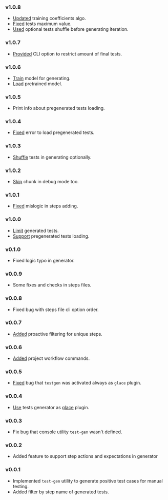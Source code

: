 ### v1.0.8

- [Updated](https://github.com/glacejs/glace-testgen/commit/f96d26194b3bc7315ba5e3fa885d1a8b6d2f5c81) training coefficients algo.
- [Fixed](https://github.com/glacejs/glace-testgen/commit/f289142d19af7e678f5475ded749e76a2badb300) tests maximum value.
- [Used](https://github.com/glacejs/glace-testgen/commit/9a3efb62bf7267da1405f52fb8762483c480a52b) optional tests shuffle before generating iteration.

### v1.0.7

- [Provided](https://github.com/glacejs/glace-testgen/commit/f1c994a8d12d18db5455a6b302d9c9bc8f6223c8) CLI option to restrict amount of final tests.

### v1.0.6

- [Train](https://github.com/glacejs/glace-testgen/commit/925c49a9b57d7175d4668cffd15bb6f69927f33c) model for generating.
- [Load](https://github.com/glacejs/glace-testgen/commit/dafa63336d669491a2b25cd6d40a0aef7f505f7c) pretrained model.

### v1.0.5

- Print info about pregenerated tests loading.

### v1.0.4

- [Fixed](https://github.com/glacejs/glace-testgen/commit/1a3b9dcad8b6202af9bebdf21b330cf60811fcb8) error to load pregenerated tests.

### v1.0.3

- [Shuffle](https://github.com/glacejs/glace-testgen/commit/f327d5fa4c934367d104aded994b507b2d521fbf) tests in generating optionally.

### v1.0.2

- [Skip](https://github.com/glacejs/glace-testgen/commit/ae0bca11d91388256a00cc1b5931adf2d1e73b92) chunk in debug mode too.

### v1.0.1

- [Fixed](https://github.com/glacejs/glace-testgen/commit/329f928015bc9209f4dcd0f3ed1f604dfaf83570) mislogic in steps adding.

### v1.0.0

- [Limit](https://github.com/glacejs/glace-testgen/commit/211e06f7da8480e973d0a5d73014554f938f34df) generated tests.
- [Support](https://github.com/glacejs/glace-testgen/commit/337437cc461b8d83b10d7e0530e009e70e4b7210) pregenerated tests loading.

### v0.1.0

- Fixed logic typo in generator.

### v0.0.9

- Some fixes and checks in steps files.

### v0.0.8

- Fixed bug with steps file cli option order.

### v0.0.7

- [Added](https://github.com/glacejs/glace-testgen/commit/3492d7b3eb8fd568e0251d850d6d9ac29ffc647b) proactive filtering for unique steps.

### v0.0.6

- [Added](https://github.com/glacejs/glace-testgen/commit/49b0f1ffbfdd414806ff70b4b553ee490d10ddc4) project workflow commands.

### v0.0.5

- [Fixed](https://github.com/glacejs/glace-testgen/commit/5659d81a942ec2d165cece9e31aceeb1f39891ac) bug that `testgen` was activated always as `glace` plugin.

### v0.0.4

- [Use](https://github.com/glacejs/glace-testgen/commit/d97310351d2700364d4da5850a0e9e2ea8b0935d) tests generator as [glace](https://glacejs.github.io/glace-core/index.html) plugin.

### v0.0.3

- Fix bug that console utility `test-gen` wasn't defined.

### v0.0.2

- Added feature to support step actions and expectations in generator

### v0.0.1

- Implemented `test-gen` utility to generate positive test cases for manual testing.
- Added filter by step name of generated tests.
